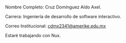 Nombre Completo: Cruz Domínguez Aldo Axel. 


Carrera: Ingeniería de desarrollo de software interactivo.


Correo Institucional: cdmx2341@amerike.edu.mx


Estaré trabajando con Nux. 
